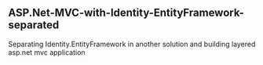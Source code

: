 ## ASP.Net-MVC-with-Identity-EntityFramework-separated ##

Separating Identity.EntityFramework in another solution and building layered asp.net mvc application
